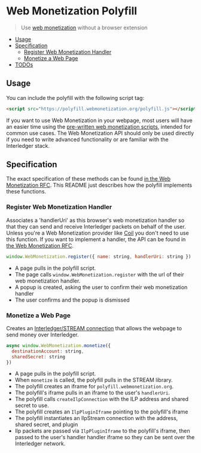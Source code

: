 # Web Monetization Polyfill
> Use [web monetization](https://github.com/interledger/rfcs/blob/master/0028-web-monetization/0028-web-monetization.md#web-monetization) without a browser extension

- [Usage](#usage)
- [Specification](#specification)
  - [Register Web Monetization Handler](#register-web-monetization-handler)
  - [Monetize a Web Page](#monetize-a-web-page)
- [TODOs](#todos)

## Usage

You can include the polyfill with the following script tag:

```html
<script src="https://polyfill.webmonetization.org/polyfill.js"></script>
```

If you want to use Web Monetization in your webpage, most users will have an easier time using the [pre-written web monetization scripts,](https://github.com/interledgerjs/web-monetization-scripts) intended for common use cases. The Web Monetization API should only be used directly if you need to write advanced functionality or are familiar with the Interledger stack.

## Specification

The exact specification of these methods can be found [in the Web Monetization RFC](https://github.com/interledger/rfcs/blob/master/0028-web-monetization/0028-web-monetization.md#web-monetization). This README just describes how the polyfill implements these functions.

### Register Web Monetization Handler

Associates a 'handlerUri' as this browser's web monetization handler so that they can send and receive Interledger packets on behalf of the user. Unless you're a Web Monetization provider like [Coil](https://coil.com) you don't need to use this function. If you want to implement a handler, the API can be found in [the Web Monetization RFC](https://github.com/interledger/rfcs/blob/master/0028-web-monetization/0028-web-monetization.md#web-monetization).

```js
window.WebMonetization.register({ name: string, handlerUri: string })
```

- A page pulls in the polyfill script.
- The page calls `window.WebMonetization.register` with the url of their web monetization handler.
- A popup is created, asking the user to confirm their web monetization handler
- The user confirms and the popup is dismissed

### Monetize a Web Page

Creates an [Interledger/STREAM connection](https://github.com/interledger/rfcs/blob/master/0028-web-monetization/0028-web-monetization.md#ilp-connection-class) that allows the webpage to send money over Interledger.

```js
async window.WebMonetization.monetize({
  destinationAccount: string,
  sharedSecret: string
})
```

- A page pulls in the polyfill script.
- When `monetize` is called, the polyfill pulls in the STREAM library.
- The polyfill creates an iframe for `polyfill.webmonetization.org`.
- The polyfill's iframe pulls in an iframe to the user's `handlerUri`.
- The polyfill calls `createIlpConnection` with the ILP address and shared secret to use.
- The polyfill creates an `IlpPluginIframe` pointing to the polyfill's iframe
- The polyfill instantiates an IlpStream connection with the address, shared secret, and plugin
- Ilp packets are passed via `IlpPluginIframe` to the polyfill's iframe, then passed to the user's handler handler iframe so they can be sent over the Interledger network.
